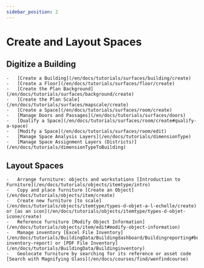 ```yaml
---
sidebar_position: 2
---
```


# Create and Layout Spaces

 ## Digitize a Building

    -   [Create a Building](/en/docs/tutorials/surfaces/building/create)
    -   [Create a Floor](/en/docs/tutorials/surfaces/floor/create)
    -   [Create the Plan Background](/en/docs/tutorials/surfaces/background/create)
    -   [Create the Plan Scale](/en/docs/tutorials/surfaces/mapscale/create)
    -   [Create a Space](/en/docs/tutorials/surfaces/room/create)
    -   [Manage Doors and Passages](/en/docs/tutorials/surfaces/doors)
    -   [Qualify a Space](/en/docs/tutorials/surfaces/room/create#qualify-a-space)
    -   [Modify a Space](/en/docs/tutorials/surfaces/room/edit)
    -   [Manage Space Analysis Layers](/en/docs/tutorials/dimensionType)
    -   [Manage Space Assignment Layers (Districts)](/en/docs/tutorials/dimensionTypeToBuilding)

## Layout Spaces

    -   Arrange furniture: objects and workstations [Introduction to Furniture](/en/docs/tutorials/objects/itemtype/intro)
    -   Copy and place furniture [Create an Object](/en/docs/tutorials/objects/item/create)   
    -   Create new furniture [to scale](/en/docs/tutorials/objects/itemtype/types-d-objet-a-l-echelle/create) or [as an icon](/en/docs/tutorials/objects/itemtype/types-d-objet-icone/create)
    -   Reference furniture [Modify Object Information](/en/docs/tutorials/objects/item/edit#modify-object-information)
    -   Manage inventory [Excel File Inventory](/en/docs/tutorials/BuildingData/Buildingdashboard/Buildingreporting#building-inventory-report) or [PDF File Inventory](/en/docs/tutorials/BuildingData/Buildinginventory)
    -   Geolocate furniture by searching for its reference or asset code [Search with Magnifying Glass](/en/docs/courses/find/wenfindcourse)




